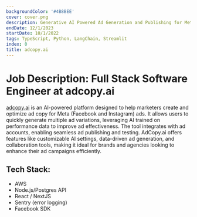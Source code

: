 ```yaml
---
backgroundColor: '#4B8BEE'
cover: cover.png
description: Generative AI Powered Ad Generation and Publishing for Meta.
endDate: 12/1/2023
startDate: 10/1/2022
tags: TypeScript, Python, LangChain, Streamlit
index: 0
title: adcopy.ai
---
```


# Job Description: Full Stack Software Engineer at adcopy.ai

[adcopy.ai](https://adcopy.ai) is an AI-powered platform designed to help marketers create and optimize ad copy for Meta (Facebook and Instagram) ads. It allows users to quickly generate multiple ad variations, leveraging AI trained on performance data to improve ad effectiveness. The tool integrates with ad accounts, enabling seamless ad publishing and testing. AdCopy.ai offers features like customizable AI settings, data-driven ad generation, and collaboration tools, making it ideal for brands and agencies looking to enhance their ad campaigns efficiently.

## Tech Stack:

- AWS
- Node.js/Postgres API
- React / NextJS
- Sentry (error logging)
- Facebook SDK
